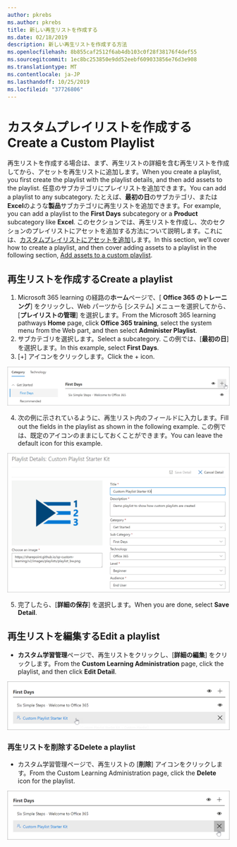 ```yaml
---
author: pkrebs
ms.author: pkrebs
title: 新しい再生リストを作成する
ms.date: 02/18/2019
description: 新しい再生リストを作成する方法
ms.openlocfilehash: 8b855caf2512f6ab4db103c0f28f38176f4def55
ms.sourcegitcommit: 1ec8bc253850e9dd52eebf609033856e76d3e908
ms.translationtype: MT
ms.contentlocale: ja-JP
ms.lasthandoff: 10/25/2019
ms.locfileid: "37726806"
---
```

# <a name="create-a-custom-playlist"></a><span data-ttu-id="ea0e5-103">カスタムプレイリストを作成する</span><span class="sxs-lookup"><span data-stu-id="ea0e5-103">Create a Custom Playlist</span></span>

<span data-ttu-id="ea0e5-104">再生リストを作成する場合は、まず、再生リストの詳細を含む再生リストを作成してから、アセットを再生リストに追加します。</span><span class="sxs-lookup"><span data-stu-id="ea0e5-104">When you create a playlist, you first create the playlist with the playlist details, and then add assets to the playlist.</span></span> <span data-ttu-id="ea0e5-105">任意のサブカテゴリにプレイリストを追加できます。</span><span class="sxs-lookup"><span data-stu-id="ea0e5-105">You can add a playlist to any subcategory.</span></span> <span data-ttu-id="ea0e5-106">たとえば、**最初の日**のサブカテゴリ、または**Excel**のような**製品**サブカテゴリに再生リストを追加できます。</span><span class="sxs-lookup"><span data-stu-id="ea0e5-106">For example, you can add a playlist to the **First Days** subcategory or a **Product** subcategory like **Excel**.</span></span> <span data-ttu-id="ea0e5-107">このセクションでは、再生リストを作成し、次のセクションのプレイリストにアセットを追加する方法について説明します。これには、[カスタムプレイリストにアセットを追加](custom_addassets.md)します。</span><span class="sxs-lookup"><span data-stu-id="ea0e5-107">In this section, we’ll cover how to create a playlist, and then cover adding assets to a playlist in the following section, [Add assets to a custom playlist](custom_addassets.md).</span></span>

## <a name="create-a-playlist"></a><span data-ttu-id="ea0e5-108">再生リストを作成する</span><span class="sxs-lookup"><span data-stu-id="ea0e5-108">Create a playlist</span></span> 

1. <span data-ttu-id="ea0e5-109">Microsoft 365 learning の経路の**ホーム**ページで、[ **Office 365 のトレーニング**] をクリックし、Web パーツから [システム] メニューを選択してから、[**プレイリストの管理**] を選択します。</span><span class="sxs-lookup"><span data-stu-id="ea0e5-109">From the Microsoft 365 learning pathways **Home** page, click **Office 365 training**, select the system menu from the Web part, and then select **Administer Playlist**.</span></span> 
2. <span data-ttu-id="ea0e5-110">サブカテゴリを選択します。</span><span class="sxs-lookup"><span data-stu-id="ea0e5-110">Select a subcategory.</span></span> <span data-ttu-id="ea0e5-111">この例では、[**最初の日**] を選択します。</span><span class="sxs-lookup"><span data-stu-id="ea0e5-111">In this example, select **First Days**.</span></span>  
3. <span data-ttu-id="ea0e5-112">[+] アイコンをクリックします。</span><span class="sxs-lookup"><span data-stu-id="ea0e5-112">Click the + icon.</span></span>  

![cg-newplaylistbtn](media/cg-newplaylistbtn.png)

4.  <span data-ttu-id="ea0e5-114">次の例に示されているように、再生リスト内のフィールドに入力します。</span><span class="sxs-lookup"><span data-stu-id="ea0e5-114">Fill out the fields in the playlist as shown in the following example.</span></span> <span data-ttu-id="ea0e5-115">この例では、既定のアイコンのままにしておくことができます。</span><span class="sxs-lookup"><span data-stu-id="ea0e5-115">You can leave the default icon for this example.</span></span> 

![cg-newplaylistdetails](media/cg-newplaylistdetails.png)

5.  <span data-ttu-id="ea0e5-117">完了したら、[**詳細の保存**] を選択します。</span><span class="sxs-lookup"><span data-stu-id="ea0e5-117">When you are done, select **Save Detail**.</span></span> 

## <a name="edit-a-playlist"></a><span data-ttu-id="ea0e5-118">再生リストを編集する</span><span class="sxs-lookup"><span data-stu-id="ea0e5-118">Edit a playlist</span></span>

- <span data-ttu-id="ea0e5-119">**カスタム学習管理**ページで、再生リストをクリックし、[**詳細の編集**] をクリックします。</span><span class="sxs-lookup"><span data-stu-id="ea0e5-119">From the **Custom Learning Administration** page, click the playlist, and then click **Edit Detail**.</span></span>  

![cg-editplaylist](media/cg-editplaylist.png)

### <a name="delete-a-playlist"></a><span data-ttu-id="ea0e5-121">再生リストを削除する</span><span class="sxs-lookup"><span data-stu-id="ea0e5-121">Delete a playlist</span></span>

- <span data-ttu-id="ea0e5-122">カスタム学習管理ページで、再生リストの [**削除**] アイコンをクリックします。</span><span class="sxs-lookup"><span data-stu-id="ea0e5-122">From the Custom Learning Administration page, click the **Delete** icon for the playlist.</span></span>  

![cg-deleteplaylist](media/cg-deleteplaylist.png)